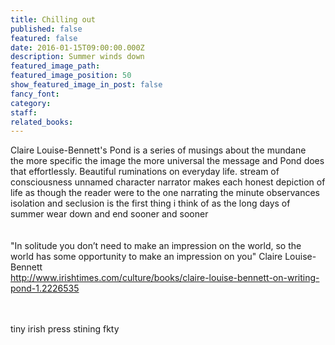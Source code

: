 ```yaml
---
title: Chilling out
published: false
featured: false
date: 2016-01-15T09:00:00.000Z
description: Summer winds down
featured_image_path:
featured_image_position: 50
show_featured_image_in_post: false
fancy_font:
category:
staff:
related_books:
---
```



Claire Louise-Bennett's Pond is a series of musings about the mundane
<br>the more specific the image the more universal the message and Pond does that effortlessly. Beautiful ruminations on everyday life. stream of consciousness unnamed character narrator makes each honest depiction of life as though the reader were to the one narrating the minute observances
<br>isolation and seclusion is the first thing i think of as the long days of summer wear down and end sooner and sooner
<br>
<br>
<br>"In solitude you don’t need to make an impression on the world, so the world has some opportunity to make an impression on you" Claire Louise-Bennett
<br>http://www.irishtimes.com/culture/books/claire-louise-bennett-on-writing-pond-1.2226535
<br>
<br>&nbsp;

tiny irish press stining fkty